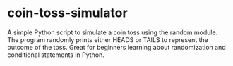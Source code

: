 # coin-toss-simulator
A simple Python script to simulate a coin toss using the random module. The program randomly prints either HEADS or TAILS to represent the outcome of the toss. Great for beginners learning about randomization and conditional statements in Python.
